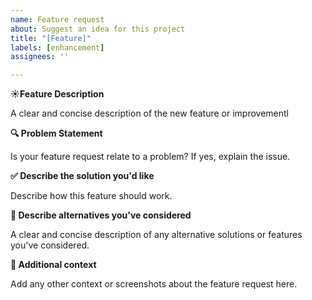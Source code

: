 ```yaml
---
name: Feature request
about: Suggest an idea for this project
title: "[Feature]"
labels: [enhancement]
assignees: ''

---
```

**☀️Feature Description**

A clear and concise description of the new feature or improvementl

**🔍 Problem Statement**

Is your feature request relate to a problem? If yes, explain the issue.

**✅ Describe the solution you'd like**

Describe how this feature should work.

**🔁 Describe alternatives you've considered**

A clear and concise description of any alternative solutions or features you've considered.

**📑 Additional context**

Add any other context or screenshots about the feature request here.
